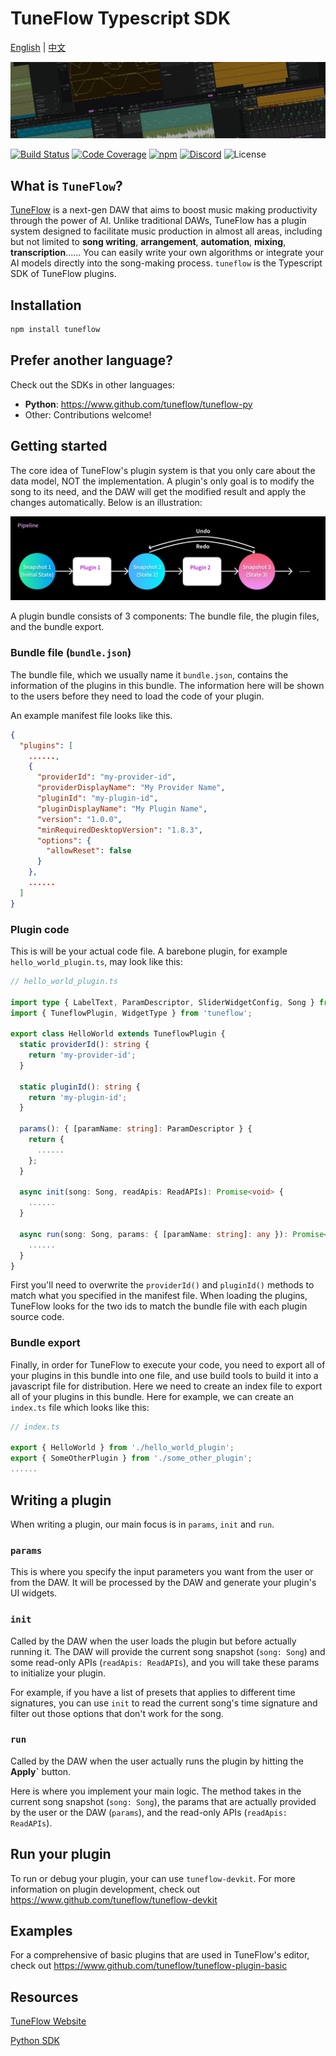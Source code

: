 # TuneFlow Typescript SDK

[English](./README.md) | [中文](./README.zh.md)

![TuneFlow Screenshots](docs/images/tuneflow_wall_thin.jpg)

[![Build Status](https://dev.azure.com/zeostudio/tuneflow-public/_apis/build/status/tuneflow.tuneflow?branchName=master)](https://dev.azure.com/zeostudio/tuneflow-public/_build/latest?definitionId=33&branchName=master)
[![Code Coverage](https://img.shields.io/azure-devops/coverage/zeostudio/tuneflow-public/33/master?logo=azure-pipelines)](https://dev.azure.com/zeostudio/tuneflow-public/_build/latest?definitionId=33&branchName=master)
[![npm](https://img.shields.io/npm/v/tuneflow?logo=npm)](https://www.npmjs.com/package/tuneflow)
[![Discord](https://img.shields.io/discord/1076012137161424906?color=%237289da&logo=discord)](https://discord.com/channels/1076012137161424906/1076012755250851860)
![License](https://img.shields.io/github/license/tuneflow/tuneflow-py)

## What is `TuneFlow`?

[TuneFlow](https://www.tuneflow.com) is a next-gen DAW that aims to boost music making productivity through the power of AI. Unlike traditional DAWs, TuneFlow has a plugin system designed to facilitate music production in almost all areas, including but not limited to **song writing**, **arrangement**, **automation**, **mixing**, **transcription**...... You can easily write your own algorithms or integrate your AI models directly into the song-making process. `tuneflow` is the Typescript SDK of TuneFlow plugins.

## Installation

``` bash
npm install tuneflow
```

## Prefer another language?

Check out the SDKs in other languages:

* **Python**: https://www.github.com/tuneflow/tuneflow-py
* Other: Contributions welcome!

## Getting started

The core idea of TuneFlow's plugin system is that you only care about the data model, NOT the implementation. A plugin's only goal is to modify the song to its need, and the DAW will get the modified result and apply the changes automatically. Below is an illustration:

![Plugin Flow](docs/images/pipeline_flow_en.jpg)

A plugin bundle consists of 3 components: The bundle file, the plugin files, and the bundle export.



### Bundle file (`bundle.json`)

The bundle file, which we usually name it `bundle.json`, contains the information of the plugins in this bundle.  The information here will be shown to the users before they need to load the code of your plugin.

An example manifest file looks like this.

``` json
{
  "plugins": [
    ......,
    {
      "providerId": "my-provider-id",
      "providerDisplayName": "My Provider Name",
      "pluginId": "my-plugin-id",
      "pluginDisplayName": "My Plugin Name",
      "version": "1.0.0",
      "minRequiredDesktopVersion": "1.8.3",
      "options": {
        "allowReset": false
      }
    },
    ......
  ]
}
```

### Plugin code

This is will be your actual code file. A barebone plugin, for example `hello_world_plugin.ts`, may look like this:

``` typescript
// hello_world_plugin.ts

import type { LabelText, ParamDescriptor, SliderWidgetConfig, Song } from 'tuneflow';
import { TuneflowPlugin, WidgetType } from 'tuneflow';

export class HelloWorld extends TuneflowPlugin {
  static providerId(): string {
    return 'my-provider-id';
  }

  static pluginId(): string {
    return 'my-plugin-id';
  }

  params(): { [paramName: string]: ParamDescriptor } {
    return {
      ......
    };
  }

  async init(song: Song, readApis: ReadAPIs): Promise<void> {
    ......
  }

  async run(song: Song, params: { [paramName: string]: any }): Promise<void> {
    ......
  }
}

```

First you'll need to overwrite the `providerId()` and `pluginId()` methods to match what you specified in the manifest file. When loading the plugins, TuneFlow looks for the two ids to match the bundle file with each plugin source code.

### Bundle export

Finally, in order for TuneFlow to execute your code, you need to export all of your plugins in this bundle into one file, and use build tools to build it into a javascript file for distribution. Here we need to create an index file to export all of your plugins in this bundle. Here for example, we can create an `index.ts` file which looks like this:

``` typescript
// index.ts

export { HelloWorld } from './hello_world_plugin';
export { SomeOtherPlugin } from './some_other_plugin';
......
```

## Writing a plugin

When writing a plugin, our main focus is in `params`, `init` and `run`.

### `params`

This is where you specify the input parameters you want from the user or from the DAW. It will be processed by the DAW and generate your plugin's UI widgets.

### `init`

Called by the DAW when the user loads the plugin but before actually running it. The DAW will provide the current song snapshot (`song: Song`) and some read-only APIs (`readApis: ReadAPIs`), and you will take these params to initialize your plugin.

For example, if you have a list of presets that applies to different time signatures, you can use `init` to read the current song's time signature and filter out those options that don't work for the song.

### `run`

Called by the DAW when the user actually runs the plugin by hitting the **Apply`** button.

Here is where you implement your main logic. The method takes in the current song snapshot (`song: Song`), the params that are actually provided by the user or the DAW (`params`), and the read-only APIs (`readApis: ReadAPIs`).

## Run your plugin

To run or debug your plugin, your can use `tuneflow-devkit`. For more information on plugin development, check out https://www.github.com/tuneflow/tuneflow-devkit

## Examples

For a comprehensive of basic plugins that are used in TuneFlow's editor, check out https://www.github.com/tuneflow/tuneflow-plugin-basic


## Resources

[TuneFlow Website](https://tuneflow.com)

[Python SDK](https://www.github.com/tuneflow/tuneflow-py)